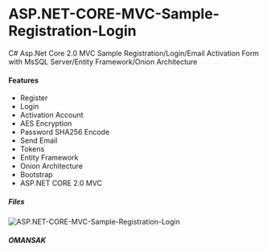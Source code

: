 # ASP.NET-CORE-MVC-Sample-Registration-Login
C# Asp.Net Core 2.0 MVC Sample Registration/Login/Email Activation Form with MsSQL Server/Entity Framework/Onion Architecture
#### Features
* Register
* Login
* Activation Account
* AES Encryption
* Password SHA256 Encode
* Send Email
* Tokens
* Entity Framework
* Onion Architecture
* Bootstrap
* ASP.NET CORE 2.0 MVC

##### Files
![ASP.NET-CORE-MVC-Sample-Registration-Login](https://github.com/omansak/ASP.NET-CORE-MVC-Sample-Registration-Login-/blob/master/Images/Sol.PNG "Main")

##### OMANSAK

